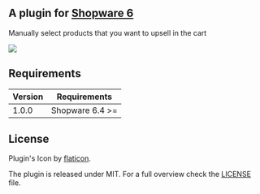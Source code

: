 ## A plugin for [Shopware 6](https://github.com/shopware/platform)

Manually select products that you want to upsell in the cart

![](https://i.imgur.com/fvbKFfZ.png)

## Requirements

| Version 	| Requirements               	|
|---------	|----------------------------	|
| 1.0.0    	| Shopware 6.4 >=	            |

## License

Plugin's Icon by [flaticon](https://www.flaticon.com).

The plugin is released under MIT. For a full overview check the [LICENSE](./LICENSE) file.

